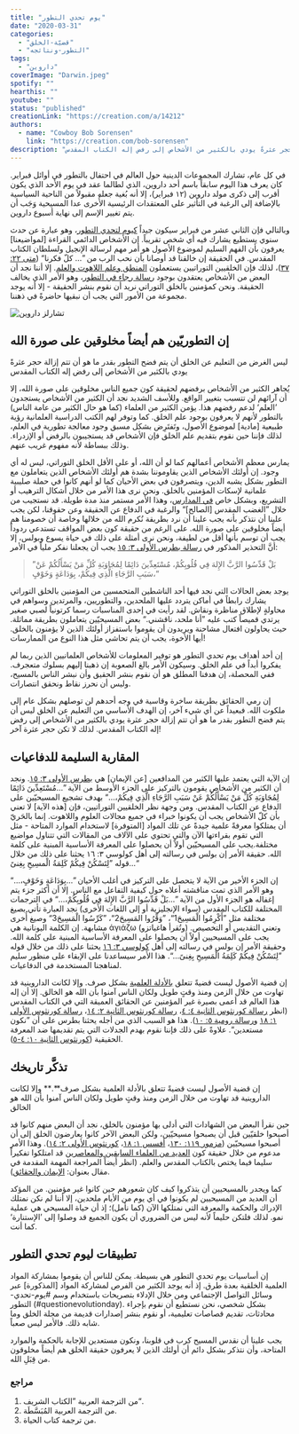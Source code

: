```yaml
---
title: "يوم تحدي التطور"
date: "2020-03-31"
categories:
  - "قضيّة-الخلق"
  - "التطور-ونتائجه"
tags:
  - "داروين"
coverImage: "Darwin.jpeg"
spotify: ""
hearthis: ""
youtube: ""
status: "published"
creationLink: "https://creation.com/a/14212"
authors:
  - name: "Cowboy Bob Sorensen"
    link: "https://creation.com/bob-sorensen"
description: "ليس الغرض من التعليم عن الخلق أن يتم فضح التطور بقدر ما هو أن تتم إزالة حجر عثرةً يودي بالكثير من الأشخاص إلى رفض إله الكتاب المقدس "
---
```


في كل عام، تشارك المجموعات الدينية حول العالم في احتفال بالتطور في أوائل فبراير. كان يعرف هذا اليوم سابقاً باسم أحد داروين، الذي لطالما عقد في يوم الأحد الذي يكون أقرب إلى ذكرى مولد داروين (١٢ فبراير)، إلا أنه بُغية جعله مقبولاً من الناحية السياسية بالإضافة إلى الرغبة في التأثير على المعتقدات الرئيسية الأُخرى عدا المسيحية وَجَب أن يتم تغيير الإسم إلى نهاية أسبوع داروين.

وبالتالي فإن الثاني عشر من فبراير سيكون جيداً [كيوم لتحدي التطور](https://creation.com/the-importance-of-question-evolution-day)، وهو عبارة عن حدث سنوي يستطيع يشارك فيه أي شخص تقريباً. إن الأشخاص الدائمي القراءة \[لمواضيعنا\] يعرفون بأن الفهم السليم لموضوع الأصول هو أمر مهم لرسالة الإنجيل ولسلطان الكتاب المقدس. في الحقيقة إن خالقنا قد أوصانا بأن نحب الرب من ”… كلّ فكرنا“ ([متى ٢٢: ٣٧](https://biblia.com/books/ar-vandyke/mt22.37))، لذلك فإن الخلقيين التوراتيين يستعملون [المنطق وعلم اللاهوت والعلم](https://creation.com/loving-god-with-all-your-mind-logic-and-creation). إلا أننا نجد أن البعض من الأشخاص يعتقدون بوجود [رسالة رجاء في التطور](https://creation.com/evolution-message-of-hope)، وهو الأمر الذي يخالف الحقيقة. ونحن كمؤمنين بالخلق التوراتي نريد أن نقوم بنشر الحقيقة - إلا أنه يوجد مجموعة من الأمور التي يجب أن نبقيها حاضرةً في ذهننا.

![تشارلز داروين ](Darwin.jpeg)

## إن التطوريّين هم أيضاً مخلوقين على صورة الله

ليس الغرض من التعليم عن الخلق أن يتم فضح التطور بقدر ما هو أن تتم إزالة حجر عثرةً يودي بالكثير من الأشخاص إلى رفض إله الكتاب المقدس

يُجاهر الكثير من الأشخاص برفضهم لحقيقة كون جميع الناس مخلوقين على صورة الله، إلا أن آرائهم لن تتسبب بتغيير الواقع. وللأسف الشديد نجد أن الكثير من الأشخاص يستجدون ’العلم‘ لدعم رفضهم هذا. يؤمن الكثير من العلماء (كما هو حال الكثير من عامة الناس) بالتطور لأنهم لا يعرفون بوجود علم الخلق. كما وتوفر لهم الكتب الدراسية العلمانية رؤية طبيعية \[مادية\] لموضوع الأصول، وتَفتَرِض بشكل مسبق وجود معالجة تطورية في العلم، لذلك فإننا حين نقوم بتقديم علم الخلق فإن الأشخاص قد يستجيبون بالرفض أو الإزدراء. وذلك ببساطة لأنه مفهوم غريب عنهم.

يمارس معظم الأشخاص أعمالهم كما لو أن الله، أو على الأقل الخلق التوراتي، ليس له أي وجود. إن أولئك الأشخاص الذين يقاوموننا بشدة هم أولئك الأشخاص الذين يتعاملون مع التطور بشكل يشبه الدين، ويتصرفون في بعض الأحيان كما لو أنهم كانوا في حملة صليبية علمانية لإسكات المؤمنين بالخلق. ونحن نرى هذا الأمر من خلال أشكال الترهيب أو التشريع، وبشكل خاص [في المدارس](https://creation.com/censorship-creation-schools)، وهذا الأمر مستمر منذ مدة طويلة. قد نستجيب من خلال ”الغضب المقدس \[الصالح\]“ والرغبة في الدفاع عن الحقيقة وعن حقوقنا، لكن يجب علينا أن نتذكر بأنه يجب علينا أن نرد بطريقة نُكرم الله من خلالها وخاصة أن خصومنا هم أيضاً مخلوقين على صورة الله. على الرغم من حقيقة كون بعض المواقف تستدعي ردوداً يجب أن توسم بأنها أقل من لطيفة، ونحن نرى أمثلة على ذلك في حياة يسوع وبولس، إلا أنَّ التحذير المذكور في [رسالة بطرس الأولى ٣: ١٥](https://biblia.com/books/ar-vandyke/1pe3.15) يجب أن يجعلنا نفكر ملياً في الأمر:

> ”بَلْ قَدِّسُوا الرَّبَّ الإِلهَ فِي قُلُوبِكُمْ، مُسْتَعِدِّينَ دَائِمًا لِمُجَاوَبَةِ كُلِّ مَنْ يَسْأَلُكُمْ عَنْ سَبَبِ الرَّجَاءِ الَّذِي فِيكُمْ، بِوَدَاعَةٍ وَخَوْفٍ،“

يوجد بعض الحالات التي نجد فيها أحد الناشطين المتحمسين من المؤمنين بالخلق التوراتي يشارك رابطاً في أماكن يتردد عليها الملحدين، والتطوريين، والمرتدين وسواهم في محاولةٍ لإطلاق مناظرة ونقاش. لقد رأيت في إحدى المناسبات رسما كرتونياً لصبي صغير يرتدي قميصاً كتب عليه ”أنا ملحد، ناقشني.“ بعض المسيحيّين يتعاملون بطريقة مماثلة. حيث يحاولون افتعال مشاحنة ويريدون أن يقوموا باستفزاز أولئك الذين لا يؤمنون بالخلق. أيها الأخوة، يجب أن يتم تحاشي مثل هذا النوع من الممارسات!

إن أحد أهداف يوم تحدي التطور هو توفير المعلومات للأشخاص العلمانيين الذين ربما لم يفكروا أبداً في علم الخلق. وسيكون الأمر بالغ الصعوبة إن ذهبنا إليهم بسلوك متعجرف. ففي المحصلة، إن هدفنا المطلق هو أن نقوم بنشر الحقيق وأن نبشر الناس بالمسيح، وليس أن نحرز نقاط ونحقق انتصارات.

إن رمي الحقائق بطريقة ساخرة وقاسية في وجه أحدهم لن توصلهم بشكل عام إلى ملكوت الله. فبعيداً عن أي شيء آخر، إن الهدف الأساسي من التعليم عن الخلق ليس أن يتم فضح التطور بقدر ما هو أن تتم إزالة حجر عثرة يودي بالكثير من الأشخاص إلى رفض إله الكتاب المقدس. لذلك لا تكن حجر عثرة آخر!

## المقاربة السليمة للدفاعيات

إن الآية التي يعتمد عليها الكثير من المدافعين \[عن الإيمان\] هي [بطرس الأولى ٣: ١٥](https://biblia.com/books/ar-vandyke/1pe3.15). ونجد أن الكثير من الأشخاص يقومون بالتركيز على الجزء الأوسط من الآية ”…مُسْتَعِدِّينَ دَائِمًا لِمُجَاوَبَةِ كُلِّ مَنْ يَسْأَلُكُمْ عَنْ سَبَبِ الرَّجَاءِ الَّذِي فِيكُمْ،…“ بهدف تشجيع المسيحيّين على الدفاع عن الكتاب المقدس. ومن وجهة نظر الخلقيين التوراتيين، فإن \[هذه الآية\] لا تعني بأن كلّ الأشخاص يجب أن يكونوا خبراء في جميع مجالات العلوم واللاهوت. إنما بالحَريّ أن يمتلكوا معرفةً علمية جيدةً عن تلك المواد \[المتوفرة\] لاستخدام الموارد المتاحة - مثل التي تقوم بقراءتها الآن والتي تحتوي على الآلاف من المقالات التي تتناول مواضيع مختلفة.يجب على المسيحيّين أولاً أن يحصلوا على المعرفة الأساسية المبنية على كلمة الله. حقيقة الأمر إن بولس في رسالته إلى أهل كولوسي ٣: ١٦ يحثنا على ذلك من خلال قوله ”لِتَسْكُنْ فِيكُمْ كَلِمَةُ الْمسِيحِ بِغِنىً…“

إن الجزء الأخير من الآية لا يتحصل على التركيز في أغلب الأحيان ”…بِوَدَاعَةٍ وَخَوْفٍ،…“ وهو الأمر الذي تمت مناقشته أعلاه حول كيفية التفاعل مع الناس. إلا أن أكثر جزء يتم إغفاله هو الجزء الأول من الآية ”…بَلْ قَدِّسُوا الرَّبَّ الإِلهَ فِي قُلُوبِكُمْ،…“ في الترجمات المختلفة للكتاب المقدس (سواء الإنجليزية أو إلى اللغات الأُخرى) نجد العبارة تأتي بصيغ مختلفة مثل ”أَكْرِمُوا الْمَسِيحَ1“، ”وَقِّرُوا المَسِيحَ2“، ”كَرِّسُوا الْمَسِيحَ3“ وصيغ أُخرى مشابهة. إن الكلمة اليونانية هي ἁγιάζω (وتُقرأ هاغياتزو) وتعني التقديس أو التخصيص. يجب على المسيحيين أولاً أن يحصلوا على المعرفة الأساسية المبنية على كلمة الله. وحقيقة الأمر إن بولس في رسالته إلى أهل [كولوسي ٣: ١٦](https://biblia.com/books/ar-vandyke/col3.16) يحثنا على ذلك من خلال قوله ”لِتَسْكُنْ فِيكُمْ كَلِمَةُ الْمَسِيحِ بِغِنىً…“. هذا الأمر سيساعدنا على الإبقاء على منظور سليم لمناهجنا المستخدمة في الدفاعيات.

إن قضية الأصول ليست قضيةً تتعلق [بالأدلة العلمية](https://creation.com/evolutions-achilles-heels) بشكل صرف. وإلا لكانت الداروينية قد تهاوت من خلال الزمن ومنذ وقتٍ طويل ولكان الناس آمنوا بأن الله هو الخالق. إلا أن إله هذا العالم قد أعمى بصيرة غير المؤمنين عن الحقائق العميقة التي في الكتاب المقدس (انظر [رسالة كورنثوس الثانية ٤: ٤](https://biblia.com/books/ar-vandyke/2cor4.4)، [رسالة كورنثوس الثانية ٢: ١٤](https://biblia.com/books/ar-vandyke/2cor2.14)، [رسالة كورنثوس الأولى ١: ١٨](https://biblia.com/books/ar-vandyke/1cor1.18) و[رسالة رومية ٥: ١٠](https://biblia.com/books/ar-vandyke/ro5.10)). هذا هو السبب الذي من أجله يحثنا بطرس على أن ”نكون مستعدين“. علاوةً على ذلك فإننا نقوم بهدم الجدلات التي يتم تقديمها ضد المعرفة الحقيقية ([كورنثوس الثانية ١٠: ٤-٥](https://biblia.com/books/ar-vandyke/2cor10.4-5)).

## تذكَّر تاريخك

إن قضية الأصول ليست قضيةً تتعلق بالأدلة العلمية بشكل صرف**.** وإلا لكانت الداروينية قد تهاوت من خلال الزمن ومنذ وقتٍ طويل ولكان الناس آمنوا بأن الله هو الخالق

حين نقرأ البعض من الشهادات التي أدلى بها مؤمنون بالخلق، نجد أن البعض منهم كانوا قد أصبحوا خلقيّين قبل أن يصبحوا مسيحيّين، ولكن البعض الآخر كانوا يعارضون الخلق إلى أن أصبحوا مسيحيّين ([مزمور ١١٩: ١٣٠](https://biblia.com/books/ar-vandyke/ps119.130)، [أفسس ١: ١٨](https://biblia.com/books/ar-vandyke/eph1.18)، [كورنثوس الأولى ٢: ١٤](https://biblia.com/books/ar-vandyke/1cor2.14)). وهذا الأمر مدعوم من خلال حقيقة كون [العديد من العلماء السابقين والمعاصرين](https://creation.com/creation-scientists) قد امتلكوا تفكيراً سليما فيما يختص بالكتاب المقدس والعلم. (انظر أيضاً المراجعة المهمة المقدمة في مقال بعنوان: [الإيمان والحقائق](https://creation.com/faith-and-facts)).

كما ويجدر بالمسيحيين أن يتذكروا كيف كان شعورهم حين كانوا غير مؤمنين. من المؤكد أن العديد من المسيحيين لم يكونوا في أي يوم من الأيام ملحدين، إلا أننا لم نكن نمتلك الإدراك والحكمة والمعرفة التي نمتلكها الآن (كما نأمل)؛ إذ أن حياة المسيحي هي عملية نمو. لذلك فلتكن حليماً لأنه ليس من الضروري أن يكون الجميع قد وصلوا إلى ’الإستنارة‘ كما أنت.

## تطبيقات ليوم تحدي التطور

إن أساسيات يوم تحدي التطور هي بسيطة. يمكن للناس أن يقوموا بمشاركة المواد العلمية الخلقية بعدة طرق. إذ أنه يوجد الكثير من الفرص لمشاركة المواد \[المذكورة\] عبر وسائل التواصل الإجتماعي ومن خلال الإدلاء بتصريحات باستخدام وسم #يوم-تحدي-التطور (#questionevolutionday). بشكل شخصي، نحن نستطيع أن نقوم بإجراء محادثات، تقديم قصاصات تعليمية، أو نقوم بنشر إصدارات قديمة من مجلة الخلق وما شابه ذلك. فالأمر ليس صعباً.

يجب علينا أن نقدس المسيح كرب في قلوبنا، ونكون مستعدين للإجابة بالحكمة والموارد المتاحة، وأن نتذكر بشكل دائم أن أولئك الذين لا يعرفون حقيقة الخلق هم أيضاً مخلوقون من قِبَلِ الله.

### مراجع

1. من الترجمة العربية ”الكتاب الشريف“.
2. من الترجمة العربية المُبَسَّطَة.
3. من ترجمة كتاب الحياة.
